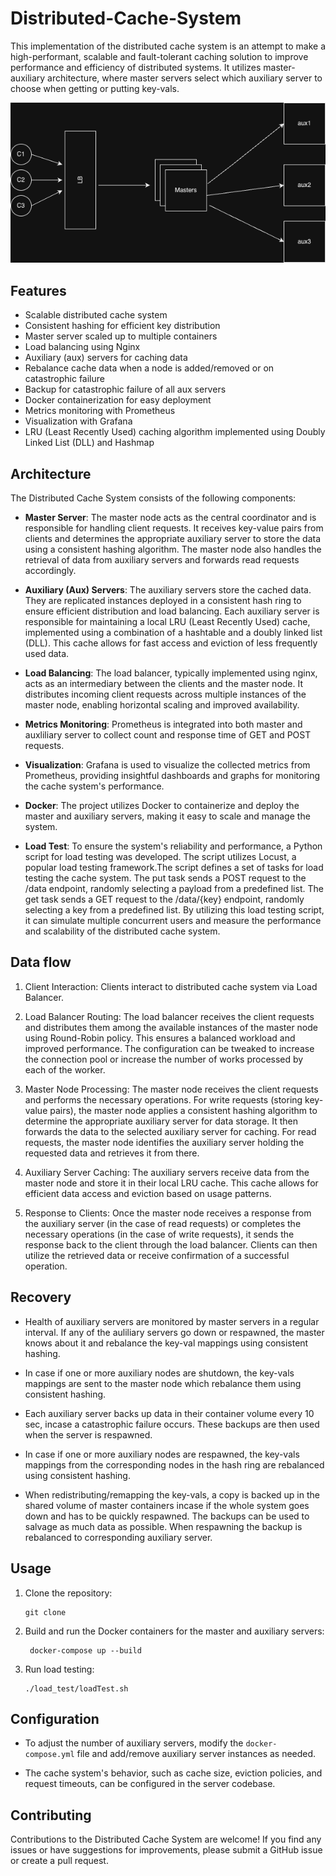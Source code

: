 
# Distributed-Cache-System
This implementation of the distributed cache system is an attempt to make a high-performant, scalable and fault-tolerant caching solution to improve performance and efficiency of distributed systems. It utilizes master-auxiliary architecture, where master servers select which auxiliary server to choose when getting or putting key-vals. 

![Architecture of Distributed Cache System](distributed-cache.png)
## Features

- Scalable distributed cache system
- Consistent hashing for efficient key distribution
- Master server scaled up to multiple containers
- Load balancing using Nginx
- Auxiliary (aux) servers for caching data
- Rebalance cache data when a node is added/removed or on catastrophic failure
- Backup for catastrophic failure of all aux servers
- Docker containerization for easy deployment
- Metrics monitoring with Prometheus
- Visualization with Grafana
- LRU (Least Recently Used) caching algorithm implemented using Doubly Linked List (DLL) and Hashmap

## Architecture

The Distributed Cache System consists of the following components:

- **Master Server**: The master node acts as the central coordinator and is responsible for handling client requests. It receives key-value pairs from clients and determines the appropriate auxiliary server to store the data using a consistent hashing algorithm. The master node also handles the retrieval of data from auxiliary servers and forwards read requests accordingly.

- **Auxiliary (Aux) Servers**: The auxiliary servers store the cached data. They are replicated instances deployed in a consistent hash ring to ensure efficient distribution and load balancing. Each auxiliary server is responsible for maintaining a local LRU (Least Recently Used) cache, implemented using a combination of a hashtable and a doubly linked list (DLL). This cache allows for fast access and eviction of less frequently used data.

- **Load Balancing**: The load balancer, typically implemented using nginx, acts as an intermediary between the clients and the master node. It distributes incoming client requests across multiple instances of the master node, enabling horizontal scaling and improved availability.

- **Metrics Monitoring**: Prometheus is integrated into both master and auxliliary server to collect count and response time of GET and POST requests.

- **Visualization**: Grafana is used to visualize the collected metrics from Prometheus, providing insightful dashboards and graphs for monitoring the cache system's performance.
  
- **Docker**: The project utilizes Docker to containerize and deploy the master and auxiliary servers, making it easy to scale and manage the system.

-  **Load Test**: To ensure the system's reliability and performance, a Python script for load testing was developed. The script utilizes Locust, a popular load testing framework.The script defines a set of tasks for load testing the cache system. The put task sends a POST request to the /data endpoint, randomly selecting a payload from a predefined list. The get task sends a GET request to the /data/{key} endpoint, randomly selecting a key from a predefined list. By utilizing this load testing script, it can simulate multiple concurrent users and measure the performance and scalability of the distributed cache system.



## Data flow

1. Client Interaction: Clients interact to distributed cache system via Load Balancer.
   
2. Load Balancer Routing: The load balancer receives the client requests and distributes them among the available instances of the master node using Round-Robin policy. This ensures a balanced workload and improved performance. The configuration can be tweaked to increase the connection pool or increase the number of works processed by each of the worker.
   
3. Master Node Processing: The master node receives the client requests and performs the necessary operations. For write requests (storing key-value pairs), the master node applies a consistent hashing algorithm to determine the appropriate auxiliary server for data storage. It then forwards the data to the selected auxiliary server for caching. For read requests, the master node identifies the auxiliary server holding the requested data and retrieves it from there.
   
4. Auxiliary Server Caching: The auxiliary servers receive data from the master node and store it in their local LRU cache. This cache allows for efficient data access and eviction based on usage patterns.
   
5. Response to Clients: Once the master node receives a response from the auxiliary server (in the case of read requests) or completes the necessary operations (in the case of write requests), it sends the response back to the client through the load balancer. Clients can then utilize the retrieved data or receive confirmation of a successful operation.

## Recovery
- Health of auxiliary servers are monitored by master servers in a regular interval. If any of the auliliary servers go down or respawned, the master knows about it and rebalance the key-val mappings using consistent hashing.
  
- In case if one or more auxiliary nodes are shutdown, the key-vals mappings are sent to the master node which rebalance them using consistent hashing. 
  
- Each auxiliary server backs up data in their container volume every 10 sec, incase a catastrophic failure occurs. These backups are then used when the server is respawned.
  
- In case if one or more auxiliary nodes are respawned, the key-vals mappings from the corresponding nodes in the hash ring are rebalanced using consistent hashing.
  
- When redistributing/remapping the key-vals, a copy is backed up in the shared volume of master containers incase if the whole system goes down and has to be quickly respawned. The backups can be used to salvage as much data as possible. When respawning the backup is rebalanced to corresponding auxiliary server.


## Usage

1. Clone the repository:
   ```
   git clone 
   ``` 
2. Build and run the Docker containers for the master and auxiliary servers:
   ```
    docker-compose up --build
   ```
3. Run load testing:
   ```
   ./load_test/loadTest.sh
   ```

## Configuration

- To adjust the number of auxiliary servers, modify the `docker-compose.yml` file and add/remove auxiliary server instances as needed.

- The cache system's behavior, such as cache size, eviction policies, and request timeouts, can be configured in the server codebase.

## Contributing

Contributions to the Distributed Cache System are welcome! If you find any issues or have suggestions for improvements, please submit a GitHub issue or create a pull request.

